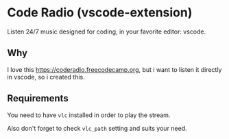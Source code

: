 # Code Radio (vscode-extension)

Listen 24/7 music designed for coding, in your favorite editor: vscode.

## Why

I love this https://coderadio.freecodecamp.org, but i want to listen it 
directly in vscode, so i created this.

## Requirements

You need to have `vlc` installed in order to play the stream.

Also don't forget to check `vlc_path` setting and suits your need.